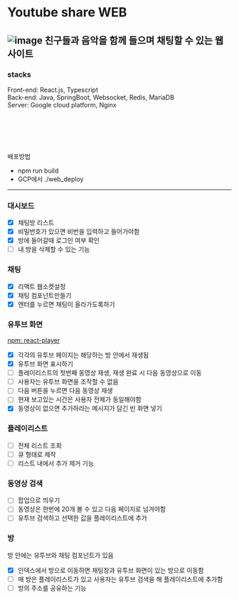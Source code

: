 # Youtube share WEB
![image](https://github.com/semihumanbeing/youtube-share/assets/99929191/63f93ffb-5142-474a-a2eb-a28299594487)
친구들과 음악을 함께 들으며 채팅할 수 있는 웹사이트 
---
### stacks
Front-end: React.js, Typescript <br>
Back-end: Java, SpringBoot, Websocket, Redis, MariaDB <br>
Server: Google cloud platform, Nginx <br>

<br><br>
---
배포방법
- npm run build
- GCP에서 ./web_deploy

---
### 대시보드
- [x]  채팅방 리스트
- [x]  비밀번호가 있으면 비번을 입력하고 들어가야함
- [x]  방에 들어갈때 로그인 여부 확인
- [ ]  내 방을 삭제할 수 있는 기능

### 채팅

- [x]  리액트 웹소켓설정
- [x]  채팅 컴포넌트만들기
- [x]  엔터를 누르면 채팅이 올라가도록하기

### 유투브 화면

[npm: react-player](https://www.npmjs.com/package/react-player)

- [x]  각각의 유투브 페이지는 해당하는 방 안에서 재생됨
- [x]  유투브 화면 표시하기
- [ ]  플레이리스트의 첫번째 동영상 재생, 재생 완료 시 다음 동영상으로 이동
- [ ]  사용자는 유투브 화면을 조작할 수 없음
- [ ]  다음 버튼을 누르면 다음 동영상 재생
- [ ]  현재 보고있는 시간은 사용자 전체가 동일해야함
- [x]  동영상이 없으면 추가하라는 메시지가 담긴 빈 화면 넣기

### 플레이리스트

- [ ]  전체 리스트 조회
- [ ]  큐 형태로 제작
- [ ]  리스트 내에서 추가 제거 기능

### 동영상 검색

- [ ]  팝업으로 띄우기
- [ ]  동영상은 한번에 20개 볼 수 있고 다음 페이지로 넘겨야함
- [ ]  유투브 검색하고 선택한 값을 플레이리스트에 추가

### 방

방 안에는 유투브와 채팅 컴포넌트가 있음

- [x]  인덱스에서 방으로 이동하면 채팅창과 유투브 화면이 있는 방으로 이동함
- [ ]  매 방은 플레이리스트가 있고 사용자는 유투브 검색을 해 플레이리스트에 추가함
- [ ]  방의 주소를 공유하는 기능
